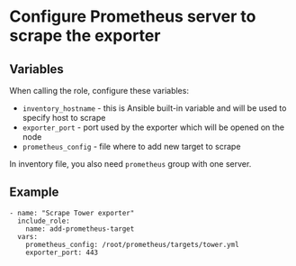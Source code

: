 Configure Prometheus server to scrape the exporter
==================================================

Variables
---------

When calling the role, configure these variables:

 * `inventory_hostname` - this is Ansible built-in variable and will be used to specify host to scrape
 * `exporter_port` - port used by the exporter which will be opened on the node
 * `prometheus_config` - file where to add new target to scrape

In inventory file, you also need `prometheus` group with one server.

Example
-------

    - name: "Scrape Tower exporter"
      include_role:
        name: add-prometheus-target
      vars:
        prometheus_config: /root/prometheus/targets/tower.yml
        exporter_port: 443

